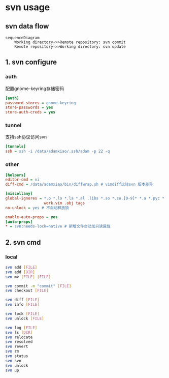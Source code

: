 # svn usage
## svn data flow
```{mermaid}
sequenceDiagram
    Working directory->>Remote repository: svn commit
    Remote repository->>Working directory: svn update
```

## 1. svn configure
### auth
配置gnome-keyring存储密码
```ini
[auth]
password-stores = gnome-keyring
store-passwords = yes
store-auth-creds = yes
```

### tunnel
支持ssh协议访问svn
```ini
[tunnels]
ssh = ssh -i /data/adamxiao/.ssh/adam -p 22 -q
```

### other
```ini
[helpers]
editor-cmd = vi
diff-cmd = /data/adamxiao/bin/diffwrap.sh # vimdiff比较svn 版本差异
```
```ini
[miscellany]
global-ignores = *.o *.lo *.la *.al .libs *.so *.so.[0-9]* *.a *.pyc *.pyo \
                 work.vim .obj tags
no-unlock = yes # 不自动释放锁

enable-auto-props = yes
[auto-props]
* = svn:needs-lock=native # 新增文件自动加只读属性
```

## 2. svn cmd

### local
```bash
svn add [FILE]
svn add [DIR]
svn mv [FILE] [FILE]

svn commit -m "commit" [FILE]
svn checkout [FILE]

svn diff [FILE]
svn info [FILE]

svn lock [FILE]
svn unlock [FILE]

svn log [FILE]
svn ls [DIR]
svn relocate
svn resolved
svn revert
svn rm
svn status
svn svn
svn unlock
svn up
```
